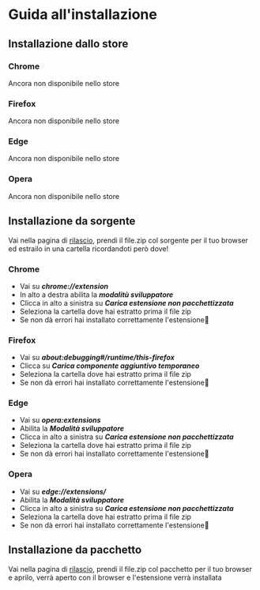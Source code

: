 # Guida all'installazione
## Installazione dallo store
### Chrome
Ancora non disponibile nello store
### Firefox
Ancora non disponibile nello store
### Edge
Ancora non disponibile nello store
### Opera
Ancora non disponibile nello store
## Installazione da sorgente
Vai nella pagina di [rilascio](https://github.com/gabry2003/TheSpammer/releases/tag/2.0), prendi il file.zip col sorgente per il tuo browser ed estrailo in una cartella ricordandoti però dove!
### Chrome
- Vai su *__chrome://extension__*
- In alto a destra abilita la *__modalitù sviluppatore__*
- Clicca in alto a sinistra su *__Carica estensione non pacchettizzata__*
- Seleziona la cartella dove hai estratto prima il file zip
- Se non dà errori hai installato correttamente l'estensione🙂
### Firefox
- Vai su *__about:debugging#/runtime/this-firefox__*
- Clicca su *__Carica componente aggiuntivo temporaneo__*
- Seleziona la cartella dove hai estratto prima il file zip
- Se non dà errori hai installato correttamente l'estensione🙂
### Edge
- Vai su *__opera:extensions__*
- Abilita la *__Modalità sviluppatore__*
- Clicca in alto a sinistra su *__Carica estensione non pacchettizzata__*
- Seleziona la cartella dove hai estratto prima il file zip
- Se non dà errori hai installato correttamente l'estensione🙂
### Opera
- Vai su *__edge://extensions/__*
- Abilita la *__Modalità sviluppatore__*
- Clicca in alto a sinistra su *__Carica estensione non pacchettizzata__*
- Seleziona la cartella dove hai estratto prima il file zip
- Se non dà errori hai installato correttamente l'estensione🙂
## Installazione da pacchetto
Vai nella pagina di [rilascio](https://github.com/gabry2003/TheSpammer/releases/tag/2.0), prendi il file.zip col pacchetto per il tuo browser e aprilo, verrà aperto con il browser e l'estensione verrà installata